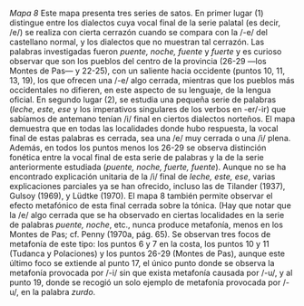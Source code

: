*Mapa 8*
Este mapa presenta tres series de satos. En primer lugar (1) distingue entre los dialectos cuya vocal final de la serie palatal (es decir, /e/) se realiza con cierta cerrazón cuando se compara con la /-e/ del castellano normal, y los dialectos que no muestran tal cerrazón. Las palabras investigadas fueron *puente, noche, fuente* y *fuerte* y es curioso observar que son los pueblos del centro de la provincia (26-29 —los Montes de Pas— y 22-25), con un saliente hacia occidente (puntos 10, 11, 13, 19), los que ofrecen una /-e/ algo cerrada, mientras que los pueblos más occidentales no difieren, en este aspecto de su lenguaje, de la lengua oficial. 
En segundo lugar (2), se estudia una pequeña serie de palabras (*leche, este, ese* y los imperativos singulares de los verbos en -er/-ir) que sabíamos de antemano tenían /i/ final en ciertos dialectos norteños. El mapa demuestra que en todas las localidades donde hubo respuesta, la vocal final de estas palabras es cerrada, sea una /e/ muy cerrada o una /i/ plena. Además, en todos los puntos menos los 26-29 se observa distinción fonética entre la vocal final de esta serie de palabras y la de la serie anteriormente estudiada (*puente, noche, fuerte, fuente*). Aunque no se ha encontrado explicación unitaria de la /i/ final de *leche, este, ese*, varias explicaciones parciales ya se han ofrecido, incluso las de Tilander (1937), Gulsoy (1969), y Lüdtke (1970).
El mapa 8 también permite observar el efecto metafónico de esta final cerrada sobre la tónica. (Hay que notar que la /e/ algo cerrada que se ha observado en ciertas localidades en la serie de palabras *puente, noche*, etc., nunca produce metafonía, menos en los Montes de Pas; cf. Penny (1970a, pág. 65). Se observan tres focos de metafonía de este tipo: los puntos 6 y 7 en la costa, los puntos 10 y 11 (Tudanca y Polaciones) y los puntos 26-29 (Montes de Pas), aunque este último foco se extiende al punto 17, el único punto donde se observa la metafonía provocada por /-i/ sin que exista metafonía causada por /-u/, y al punto 19, donde se recogió un solo ejemplo de metafonía provocada por /-u/, en la palabra *zurdo*.